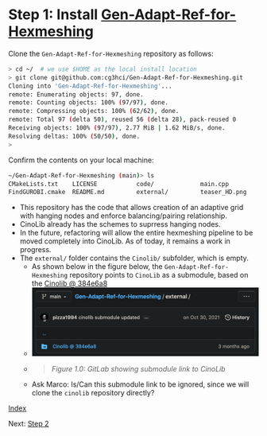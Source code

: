 # Step 1: Install [Gen-Adapt-Ref-for-Hexmeshing](https://github.com/cg3hci/Gen-Adapt-Ref-for-Hexmeshing)

Clone the `Gen-Adapt-Ref-for-Hexmeshing` repository as follows:

```bash
> cd ~/  # we use $HOME as the local install location
> git clone git@github.com:cg3hci/Gen-Adapt-Ref-for-Hexmeshing.git
Cloning into 'Gen-Adapt-Ref-for-Hexmeshing'...
remote: Enumerating objects: 97, done.
remote: Counting objects: 100% (97/97), done.
remote: Compressing objects: 100% (62/62), done.
remote: Total 97 (delta 50), reused 56 (delta 28), pack-reused 0
Receiving objects: 100% (97/97), 2.77 MiB | 1.62 MiB/s, done.
Resolving deltas: 100% (50/50), done.
>
```

Confirm the contents on your local machine:

```bash
~/Gen-Adapt-Ref-for-Hexmeshing (main)> ls
CMakeLists.txt    LICENSE           code/             main.cpp
FindGUROBI.cmake  README.md         external/         teaser_HD.png
```

* This repository has the code that allows creation of an adaptive grid with hanging nodes and enforce balancing/pairing relationship.  
* CinoLib already has the schemes to suprress hanging nodes.
* In the future, refactoring will allow the entire hexmeshing pipeline to be moved completely into CinoLib.  As of today, it remains a work in progress.
* The `external/` folder contains the `Cinolib/` subfolder, which is empty.
  * As shown below in the figure below, the `Gen-Adapt-Ref-for-Hexmeshing` repository points to `CinoLib` as a submodule, based on the [Cinolib @ 384e6a8](https://github.com/mlivesu/cinolib/tree/384e6a8fd45fa3a2a5e52cd22ade154f6f0b8d10)
  * ![submodule](fig/Pitzalis_2021_cinolib_submodule.png)
  * > *Figure 1.0:  GitLab showing submodule link to CinoLib*
  * Ask Marco:  Is/Can this submodule link to be ignored, since we will clone the `cinolib` repository directly?

[Index](README.md)

Next: [Step 2](step_02.md)
